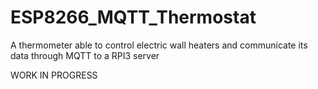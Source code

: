 # ESP8266_MQTT_Thermostat
A thermometer able to control electric wall heaters and communicate its data through MQTT to a RPI3 server

WORK IN PROGRESS
